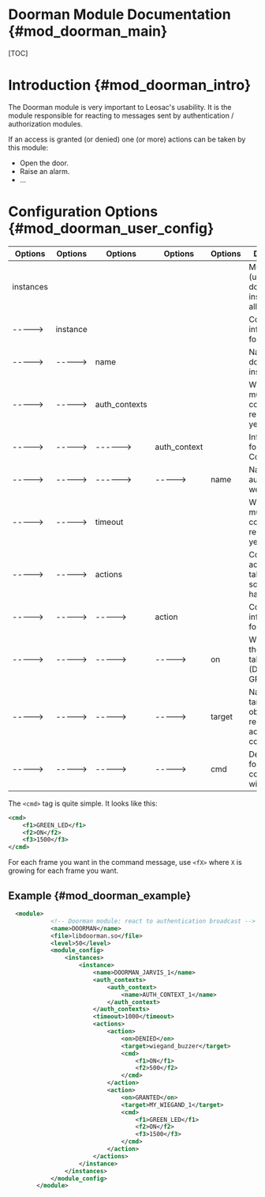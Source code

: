 Doorman Module Documentation {#mod_doorman_main}
================================================

[TOC]

Introduction {#mod_doorman_intro}
=================================

The Doorman module is very important to Leosac's usability.
It is the module responsible for reacting to messages sent by authentication / authorization modules.

If an access is granted (or denied) one (or more) actions can be taken by this module:
+ Open the door.
+ Raise an alarm.
+ ...

Configuration Options {#mod_doorman_user_config}
================================================

Options    | Options   | Options         | Options      | Options     | Description                                            | Mandatory
-----------|-----------|-----------------|--------------|-------------|--------------------------------------------------------|-----------
instances  |           |                 |              |             | Multiples (unrelated) doorman instance are allowed     | YES
----->     | instance  |                 |              |             | Configuration information for 1 instance               | YES
----->     | ----->    | name            |              |             | Name of this doorman instance                          | YES
----->     | ----->    | auth_contexts   |              |             | We can use multiple auth context (not recommended yet) | YES
----->     | ----->    | ------>         | auth_context |             | Information for an Auth Context                        | YES
----->     | ----->    | ------>         | ----->       | name        | Name of the auth context we are using                  | YES
----->     | ----->    | timeout         |              |             | When using multiple auth context (not recommended yet) | YES
----->     | ----->    | actions         |              |             | Configure the actions to take when something happens   | YES
----->     | ----->    | ----->          | action       |             | Configuration information for one action               | YES
----->     | ----->    | ----->          | ----->       | on          | When should the action be taken (DENIED / GRANTED)     | YES
----->     | ----->    | ----->          | ----->       | target      | Name of the targeted object that will receive the action command | YES
----->     | ----->    | ----->          | ----->       | cmd         | Description for the command that will be sent | YES

The `<cmd>` tag is quite simple. It looks like this:

~~~~~~~~~~~~~~~~~~~~~~~.xml
<cmd>
    <f1>GREEN_LED</f1>
    <f2>ON</f2>
    <f3>1500</f3>
</cmd>
~~~~~~~~~~~~~~~~~~~~~~~

For each frame you want in the command message, use `<fX>` where `X` is growing for each frame you want.

Example {#mod_doorman_example}
------------------------------

~~~~~~~~~~~~~~~~~~~~~~~~~~~~~~~~~~~~~~~~~~~~~~~~~~~.xml
  <module>
            <!-- Doorman module: react to authentication broadcast -->
            <name>DOORMAN</name>
            <file>libdoorman.so</file>
            <level>50</level>
            <module_config>
                <instances>
                    <instance>
                        <name>DOORMAN_JARVIS_1</name>
                        <auth_contexts>
                            <auth_context>
                                <name>AUTH_CONTEXT_1</name>
                            </auth_context>
                        </auth_contexts>
                        <timeout>1000</timeout>
                        <actions>
                            <action>
                                <on>DENIED</on>
                                <target>wiegand_buzzer</target>
                                <cmd>
                                    <f1>ON</f1>
                                    <f2>500</f2>
                                </cmd>
                            </action>
                            <action>
                                <on>GRANTED</on>
                                <target>MY_WIEGAND_1</target>
                                <cmd>
                                    <f1>GREEN_LED</f1>
                                    <f2>ON</f2>
                                    <f3>1500</f3>
                                </cmd>
                            </action>
                        </actions>
                    </instance>
                </instances>
            </module_config>
        </module>
~~~~~~~~~~~~~~~~~~~~~~~~~~~~~~~~~~~~~~~~~~~~~~~~~~~
